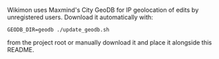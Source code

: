 Wikimon uses Maxmind's City GeoDB for IP geolocation of edits by
unregistered users. Download it automatically with:

```
GEODB_DIR=geodb ./update_geodb.sh
```

from the project root or manually download it and place it alongside
this README.
